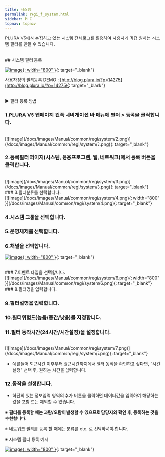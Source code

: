 ```yaml
---
title: 시스템
permalink: regi_f_system.html
sidebar: M_C
topnav: topnav
---
```


PLURA V5에서 수집하고 있는 시스템 전체로그를 활용하여
사용자가 직접 원하는 시스템 필터를 만들 수 있습니다.

<br />
 ## 시스템 필터 등록

[![image](/docs/images/Manual/common/regi/system/1.png){: width="800" }](/docs/images/Manual/common/regi/system/1.png){: target="_blank"}

사용자정의 필터등록 DEMO : [http://blog.plura.io/?p=14275](http://blog.plura.io/?p=14275){: target="_blank"}

<br />
▶ 필터 등록 방법

### 1.PLURA V5 웹페이지 왼쪽 네비게이션 바 메뉴에 필터 > 등록을 클릭합니다.

<br />
[![image](/docs/images/Manual/common/regi/system/2.png)](/docs/images/Manual/common/regi/system/2.png){: target="_blank"}

### 2.등록필터 페이지(시스템, 응용프로그램, 웹, 네트워크)에서 등록 버튼을 클릭합니다.

<br />
[![image](/docs/images/Manual/common/regi/system/3.png)](/docs/images/Manual/common/regi/system/3.png){: target="_blank"}

<br />
### 3.필터분류를 선택합니다.

<br />
[![image](/docs/images/Manual/common/regi/system/4.png){: width="800" }](/docs/images/Manual/common/regi/system/4.png){: target="_blank"}

### 4.시스템 그룹을 선택합니다.

### 5.운영체제를 선택합니다.

### 6.채널을 선택합니다.

[![image](/docs/images/Manual/common/regi/system/5.png){: width="800" }](/docs/images/Manual/common/regi/system/5.png){: target="_blank"}

<br />
### 7.이벤트 타입을 선택합니다.

<br />
[![image](/docs/images/Manual/common/regi/system/6.png){: width="800" }](/docs/images/Manual/common/regi/system/6.png){: target="_blank"}

<br />
### 8.필터명을 입력합니다.

### 9.필터설명을 입력합니다.

### 10.필터위험도(높음/중간/낮음)를 지정합니다.

### 11.필터 동작시간(24시간/시간설정)을 설정합니다.

<br />
[![image](/docs/images/Manual/common/regi/system/7.png)](/docs/images/Manual/common/regi/system/7.png){: target="_blank"}


- 예를들어 퇴근시간 이후부터 출근시간까지에서 필터 동작을 확인하고 싶다면, “시간설정” 선택 후, 원하는 시간을 입력합니다.

### 12.동작을 설정합니다.

- 하단의 있는 정보입력 영역의 추가 버튼을 클릭하면 데이터값을 입력하여 해당하는 값을 포함 또는 제외할 수 있습니다.

※ **필터를 등록할 때는 과탐/오탐이 발생할 수 있으므로 담당자와 확인 후, 등록하는 것을 추천합니다.**

※ 네트워크 필터를 등록 할 때에는 분류를 etc. 로 선택하셔야 합니다.

※ 시스템 필터 등록 예시

[![image](/docs/images/Manual/common/regi/system/8.png){: width="800" }](/docs/images/Manual/common/regi/system/8.png){: target="_blank"}


 